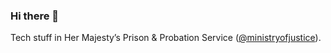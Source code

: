 ### Hi there 👋

Tech stuff in Her Majesty’s Prison & Probation Service ([@ministryofjustice](https://github.com/ministryofjustice)).
